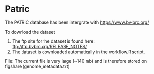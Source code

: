 # Patric
The PATRIC database has been intergrate with https://www.bv-brc.org/

To download the dataset
1) The ftp site for the dataset is found here: ftp://ftp.bvbrc.org/RELEASE_NOTES/
2) The dataset is downloaded automatically in the workflow.R script.

File:
The current file is very large (~140 mb) and is therefore stored on figshare (genome_metadata.txt)
